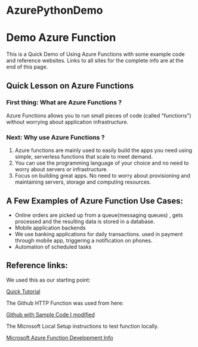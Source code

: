 # AzurePythonDemo

<h1>Demo Azure Function</h1> 

This is a Quick Demo of Using Azure Functions with some example code and reference websites.  Links to all sites for the complete info are at the end of this page.

<h2>Quick Lesson on Azure Functions</h2> 

<h3>First thing: What are Azure Functions ?</h3>

Azure Functions allows you to run small pieces of code (called "functions") without worrying about application infrastructure. 

<h3>Next: Why use Azure Functions ?</h3>

<OL>
<LI>Azure functions are mainly used to easily build the apps you need using simple, serverless functions that scale to meet demand.</LI>

<LI>You can use the programming language of your choice and no need to worry about servers or infrastructure.</LI>

<LI>Focus on building great apps. No need to worry about provisioning and maintaining servers, storage and computing resources.</LI>
</OL>

<h2>A Few Examples of Azure Function Use Cases:</h2>

<UL>
<LI>Online orders are picked up from a queue(messaging queues) , gets processed and the resulting data is stored in a database.

<LI>Mobile application backends</LI>

<LI>We use banking applications for daily transactions. used in payment through mobile app, triggering a notification on phones.

<LI>Automation of scheduled tasks</LI>
</UL>

<h2>Reference links:</h2>

We used this as our starting point:

<a href="https://clemenssiebler.com/quickstart-writing-azure-functions-in-python-v2/">Quick Tutorial</a>

The Github HTTP Function was used from here:

<a href="https://github.com/csiebler/azure-functions-python-examples">Github with Sample Code I modified</a>


The Microsoft Local Setup instructions to test function locally.

<a href="https://docs.microsoft.com/en-us/azure/azure-functions/functions-run-local?tabs=macos%2Ccsharp%2Cbash#v2">Microsoft Azure Function Development Info</a>


